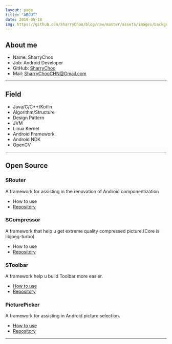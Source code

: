 ```yaml
---
layout: page
title: "ABOUT"
date: 2019-05-18
img: https://github.com/SharryChoo/blog/raw/master/assets/images/background.jpg
---
```


## About me
- Name: SharryChoo
- Job: Android Developer
- GitHub: [SharryChoo](https://github.com/SharryChoo)
- Mail: SharryChooCHN@Gmail.com

---

## Field
- Java/C/C++/Kotlin
- Algorithm/Structure
- Design Pattern
- JVM
- Linux Kernel
- Android Framework
- Android NDK
- OpenCV

---

## Open Source
### SRouter
A framework for assisting in the renovation of Android componentization
- How to use
- [Repository](https://github.com/SharryChoo/SRouter)

### SCompressor
A framework that help u get extreme quality compressed picture.(Core is libjpeg-turbo)
- How to use
- [Repository](https://github.com/SharryChoo/SCompressor)  

### SToolbar
A framework help u build Toolbar more easier.
- [How to use](https://juejin.im/post/5bb099ff5188255c6a044ce2)
- [Repository](https://github.com/SharryChoo/SToolbar)

### PicturePicker
A framework for assisting in Android picture selection.
- [How to use](https://github.com/SharryChoo/PicturePicker/blob/release/README.md)
- [Repository](https://github.com/SharryChoo/PicturePicker)

---